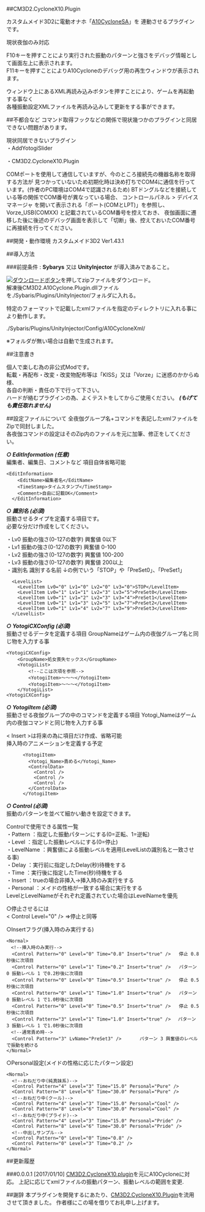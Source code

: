 ##CM3D2.CycloneX10.Plugin

カスタムメイド3D2に電動オナホ「[A10CycloneSA][]」を
連動させるプラグインです。
  
現状夜伽のみ対応  

F10キーを押すことにより実行された振動のパターンと強さをデバッグ情報として画面左上に表示されます。  
F11キーを押すことによりA10Cycloneのデバッグ用の再生ウィンドウが表示されます。  

ウィンドウ上にあるXML再読み込みボタンを押すことにより、ゲームを再起動する事なく  
各種振動設定XMLファイルを再読み込みして更新をする事ができます。  

##不都合など
コマンド取得フックなどの関係で現状幾つかのプラグインと同居できない問題があります。

現状同居できないプラグイン  
・AddYotogiSlider

・CM3D2.CycloneX10.Plugin

COMポートを使用して通信していますが、今のところ接続先の機器名称を取得する方法が
見つかっていないため初期化時は決め打ちでCOM4に通信を行っています。(作者のPC環境はCOM4で認識されるため)
BTドングルなどを接続している等の関係でCOM番号が異なっている場合、
コントロールパネル > デバイスマネージャ を開いて表示される「ポート(COMとLPT)」を参照し、
Vorze_USB(COMXX) と記載されているCOM番号を控えておき、
夜伽画面に遷移した後に後述のデバッグ画面を表示して「切断」後、控えておいたCOM番号に再接続を行ってください。

##開発・動作環境
カスタムメイド3D2	Ver1.43.1
  
##導入方法

###前提条件  : **Sybarys** 又は **UnityInjector** が導入済みであること。  

[![ダウンロードボタン][img_download]][master zip]を押してzipファイルをダウンロード。   
解凍後CM3D2.A10Cyclone.Plugin.dllファイルを./Sybaris/Plugins/UnityInjector/フォルダに入れる。

特定のフォーマットで記載したxmlファイルを指定のディレクトリに入れる事により動作します。

./Sybaris/Plugins/UnityInjector/Config/A10CycloneXml/

※フォルダが無い場合は自動で生成されます。
     
##注意書き

個人で楽しむ為の非公式Modです。  
転載・再配布・改変・改変物配布等は「KISS」又は「Vorze」に迷惑のかからぬ様、  
各自の判断・責任の下で行って下さい。  
ハードが絡むプラグインの為、よくテストをしてからご使用ください。  ***(もげても責任取れません)***

##設定ファイルについて
全夜伽グループ名+コマンドを表記したxmlファイルをZipで同封しました。   
各夜伽コマンドの設定はそのZip内のファイルを元に加筆、修正をしてください。  

***○ EditInformation (任意)***  
編集者、編集日、コメントなど 項目自体省略可能

```
<EditInformation>
    <EditName>編集者名</EditName>         
    <TimeStamp>タイムスタンプ</TimeStamp>
    <Comment>自由に記載OK</Comment>
  </EditInformation>
```

***○ 識別名 (必須)***  
振動させるタイプを定義する項目です。  
必要な分だけ作成をしてください。
  
・Lv0		振動の強さ(0-127の数字) 興奮値 0以下  
・Lv1		振動の強さ(0-127の数字) 興奮値 0-100   
・Lv2		振動の強さ(0-127の数字) 興奮値 100-200   
・Lv3		振動の強さ(0-127の数字) 興奮値 200以上   
・識別名	識別する名前  ↓の例でいう「STOP」や「PreSet0」、「PreSet1」

```
  <LevelList>
    <LevelItem Lv0="0" Lv1="0" Lv2="0" Lv3="0">STOP</LevelItem>
    <LevelItem Lv0="1" Lv1="1" Lv2="3" Lv3="5">PreSet0</LevelItem> 
    <LevelItem Lv0="1" Lv1="2" Lv2="3" Lv3="4">PreSet1</LevelItem> 
    <LevelItem Lv0="1" Lv1="3" Lv2="5" Lv3="7">PreSet2</LevelItem> 
    <LevelItem Lv0="1" Lv1="4" Lv2="7" Lv3="9">PreSet3</LevelItem>
  </LevelList>
```

***○ YotogiCXConfig (必須)***  
振動させるデータを定義する項目
GroupNameはゲーム内の夜伽グループ名と同じ物を入力する事
```
<YotogiCXConfig>
    <GroupName>処女喪失セックス</GroupName>
    <YotogiList>
	    <!--ここは次項を参照-->
        <YotogiItem>～～～</YotogiItem>
		<YotogiItem>～～～</YotogiItem>
    </YotogiList>
<YotogiCXConfig>
```

***○ YotogiItem (必須)***  
振動させる夜伽グループの中のコマンドを定義する項目
Yotogi_Nameはゲーム内の夜伽コマンドと同じ物を入力する事

< Insert >は将来の為に項目だけ作成、省略可能  
挿入時のアニメーションを定義する予定

```
      <YotogiItem>
        <Yotogi_Name>責める</Yotogi_Name>
        <ControlData>
          <Control />
          <Control />
          <Control />
        </ControlData>
      </YotogiItem>
```
***○ Control (必須)***  
振動のパターンを並べて細かい動きを設定できます。

Controlで使用できる属性一覧  
・Pattern	：指定した振動パターンにする(0=正転、1=逆転)  
・Level		：指定した振動レベルにする(0=停止)  
・LevelName	：興奮値による振動レベルを適用(LevelListの識別名と一致させる事)  
・Delay		：実行前に指定したDelay(秒)待機をする  
・Time		：実行後に指定したTime(秒)待機をする  
・Insert	：trueの場合非挿入→挿入時のみ実行をする  
・Personal	：メイドの性格が一致する場合に実行をする  
 LevelとLevelNameがそれぞれ定義されていた場合はLevelNameを優先  

○停止させるには  
 < Control Level="0" /> =>停止と同等  

○Insertフラグ(挿入時のみ実行する)
```
<Normal>
　<!--挿入時のみ実行-->
  <Control Pattern="0" Level="0" Time="0.8" Insert="true" />   停止 0.8秒後に次項目
  <Control Pattern="0" Level="1" Time="0.2" Insert="true" />   パターン 0 振動レベル 1 で0.2秒後に次項目　　
  <Control Pattern="0" Level="0" Time="0.5" Insert="true" />   停止 0.5秒後に次項目
  <Control Pattern="0" Level="1" Time="1.0" Insert="true" />   パターン 0 振動レベル 1 で1.0秒後に次項目
  <Control Pattern="0" Level="0" Time="0.5" Insert="true" />   停止 0.5秒後に次項目
  <Control Pattern="3" Level="1" Time="1.0" Insert="true" /> 　パターン 3 振動レベル 1 で1.0秒後に次項目
　<!--通常責め時-->
  <Control Pattern="3" LvName="PreSet3" />     　パターン 3 興奮値のレベルで振動を続ける
</Normal>
```
○Personal設定(メイドの性格に応じたパターン設定)
```
<Normal>
  <!--おねだり中(純真妹系)-->
  <Control Pattern="4" Level="3" Time="15.0" Personal="Pure" />
  <Control Pattern="8" Level="6" Time="30.0" Personal="Pure" />
  <!--おねだり中(クール)-->
  <Control Pattern="4" Level="3" Time="15.0" Personal="Cool" />
  <Control Pattern="8" Level="6" Time="30.0" Personal="Cool" />
  <!--おねだり中(プライド)-->
  <Control Pattern="4" Level="3" Time="15.0" Personal="Pride" />
  <Control Pattern="8" Level="6" Time="30.0" Personal="Pride" />
  <!--中出しサンプル-->
  <Control Pattern="0" Level="0" Time="0.8" />
  <Control Pattern="0" Level="3" Time="0.2" />
</Normal>
```

##更新履歴

###0.0.0.1 [2017/01/10]
[CM3D2.CycloneX10.plugin][]を元にA10Cycloneに対応。
上記に応じてxmlファイルの振動パターン、振動レベルの範囲を変更.

##謝辞
本プラグインを開発するにあたり、[CM3D2.CycloneX10.Plugin][]を流用させて頂きました。
作者様にこの場を借りてお礼申し上げます。

[A10CycloneSA]: http://www.vorze.jp/a10cyclonesa/ "A10CycloneSA"
[CM3D2.CycloneX10.Plugin]: https://github.com/sirogane/CM3D2.CycloneX10.plugin/ "CM3D2.AddModsSlider.Plugin/"
[master zip]: https://github.com/obtdai/CM3D2.CycloneX10.plugin/archive/master.zip "master zip"
[img_download]: http://i.imgur.com/byav3Uf.png "ダウンロードボタン"
